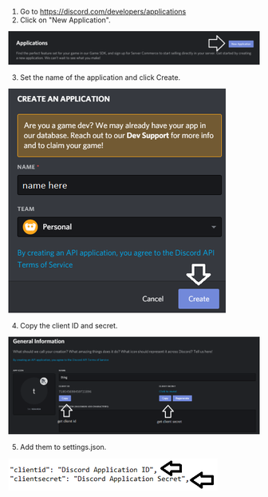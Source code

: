 1. Go to https://discord.com/developers/applications
2. Click on "New Application".

![1](https://raw.githubusercontent.com/real2two/the-panel-guide/master/images/discord/discord-1.png)

3. Set the name of the application and click Create.

![2](https://raw.githubusercontent.com/real2two/the-panel-guide/master/images/discord/discord-2.png)

4. Copy the client ID and secret.

![3](https://raw.githubusercontent.com/real2two/the-panel-guide/master/images/discord/discord-3.png)

5. Add them to settings.json.

![3](https://raw.githubusercontent.com/real2two/the-panel-guide/master/images/discord/discord-4.png)
